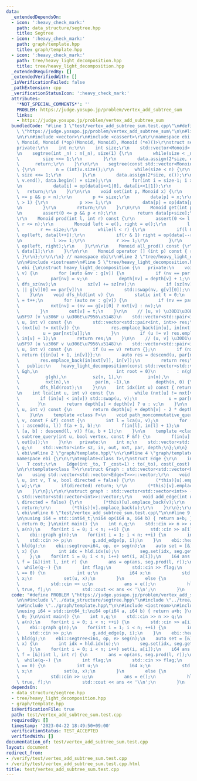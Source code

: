 ```yaml
---
data:
  _extendedDependsOn:
  - icon: ':heavy_check_mark:'
    path: data_structure/segtree.hpp
    title: Segtree
  - icon: ':heavy_check_mark:'
    path: graph/template.hpp
    title: graph/template.hpp
  - icon: ':heavy_check_mark:'
    path: tree/heavy_light_decomposition.hpp
    title: tree/heavy_light_decomposition.hpp
  _extendedRequiredBy: []
  _extendedVerifiedWith: []
  _isVerificationFailed: false
  _pathExtension: cpp
  _verificationStatusIcon: ':heavy_check_mark:'
  attributes:
    '*NOT_SPECIAL_COMMENTS*': ''
    PROBLEM: https://judge.yosupo.jp/problem/vertex_add_subtree_sum
    links:
    - https://judge.yosupo.jp/problem/vertex_add_subtree_sum
  bundledCode: "#line 1 \"test/vertex_add_subtree_sum.test.cpp\"\n#define PROBLEM\
    \ \"https://judge.yosupo.jp/problem/vertex_add_subtree_sum\"\n\n#line 2 \"data_structure/segtree.hpp\"\
    \n\r\n#include <vector>\r\n#include <cassert>\r\n\r\nnamespace ebi {\r\n\r\ntemplate<class\
    \ Monoid, Monoid (*op)(Monoid, Monoid), Monoid (*e)()>\r\nstruct segtree {\r\n\
    private:\r\n    int n;\r\n    int size;\r\n    std::vector<Monoid> data;\r\npublic:\r\
    \n    segtree(int _n) : n(_n), size(1) {\r\n        while(size < _n) {\r\n   \
    \         size <<= 1;\r\n        }\r\n        data.assign(2*size, e());\r\n  \
    \      return;\r\n    }\r\n\r\n    segtree(const std::vector<Monoid> &v) : size(1)\
    \ {\r\n        n = (int)v.size();\r\n        while(size < n) {\r\n           \
    \ size <<= 1;\r\n        }\r\n        data.assign(2*size, e());\r\n        std::copy(v.begin(),\
    \ v.end(), data.begin() + size);\r\n        for(int i = size-1; i > 0; i--) {\r\
    \n            data[i] = op(data[i<<1|0], data[i<<1|1]);\r\n        }\r\n     \
    \   return;\r\n    }\r\n\r\n    void set(int p, Monoid x) {\r\n        assert(0\
    \ <= p && p < n);\r\n        p += size;\r\n        data[p] = x;\r\n        while(p\
    \ > 1) {\r\n            p >>= 1;\r\n            data[p] = op(data[p<<1|0], data[p<<1|1]);\r\
    \n        }\r\n        return;\r\n    }\r\n\r\n    Monoid get(int p) const {\r\
    \n        assert(0 <= p && p < n);\r\n        return data[p+size];\r\n    }\r\n\
    \r\n    Monoid prod(int l, int r) const {\r\n        assert(0 <= l && l <= r &&\
    \ r <= n);\r\n        Monoid left = e(), right = e();\r\n        l += size;\r\n\
    \        r += size;\r\n        while(l < r) {\r\n            if(l & 1) left =\
    \ op(left, data[l++]);\r\n            if(r & 1) right = op(data[--r], right);\r\
    \n            l >>= 1;\r\n            r >>= 1;\r\n        }\r\n        return\
    \ op(left, right);\r\n    }\r\n\r\n    Monoid all_prod() const {\r\n        return\
    \ data[1];\r\n    }\r\n\r\n    Monoid operator [] (int p) const { return data[size+p];\
    \ }\r\n};\r\n\r\n} // namespace ebi\r\n#line 2 \"tree/heavy_light_decomposition.hpp\"\
    \n\n#include <iostream>\n#line 5 \"tree/heavy_light_decomposition.hpp\"\n\nnamespace\
    \ ebi {\n\nstruct heavy_light_decomposition {\n   private:\n    void dfs_sz(int\
    \ v) {\n        for (auto &nv : g[v]) {\n            if (nv == par[v]) continue;\n\
    \            par[nv] = v;\n            depth[nv] = depth[v] + 1;\n           \
    \ dfs_sz(nv);\n            sz[v] += sz[nv];\n            if (sz[nv] > sz[g[v][0]]\
    \ || g[v][0] == par[v])\n                std::swap(nv, g[v][0]);\n        }\n\
    \    }\n\n    void dfs_hld(int v) {\n        static int t = 0;\n        in[v]\
    \ = t++;\n        for (auto nv : g[v]) {\n            if (nv == par[v]) continue;\n\
    \            nxt[nv] = (nv == g[v][0] ? nxt[v] : nv);\n            dfs_hld(nv);\n\
    \        }\n        out[v] = t;\n    }\n\n    // [u, v) \u30D1\u30B9\u306E\u53D6\
    \u5F97 (v \u306F u \u306E\u7956\u5148)\n    std::vector<std::pair<int, int>> ascend(int\
    \ u, int v) const {\n        std::vector<std::pair<int, int>> res;\n        while\
    \ (nxt[u] != nxt[v]) {\n            res.emplace_back(in[u], in[nxt[u]]);\n   \
    \         u = par[nxt[u]];\n        }\n        if (u != v) res.emplace_back(in[u],\
    \ in[v] + 1);\n        return res;\n    }\n\n    // (u, v] \u30D1\u30B9\u306E\u53D6\
    \u5F97 (u \u306F v \u306E\u7956\u5148)\n    std::vector<std::pair<int, int>> descend(int\
    \ u, int v) const {\n        if (u == v) return {};\n        if (nxt[u] == nxt[v])\
    \ return {{in[u] + 1, in[v]}};\n        auto res = descend(u, par[nxt[v]]);\n\
    \        res.emplace_back(in[nxt[v]], in[v]);\n        return res;\n    }\n\n\
    \   public:\n    heavy_light_decomposition(const std::vector<std::vector<int>>\
    \ &gh,\n                              int root = 0)\n        : n(gh.size()),\n\
    \          g(gh),\n          sz(n, 1),\n          in(n),\n          out(n),\n\
    \          nxt(n),\n          par(n, -1),\n          depth(n, 0) {\n        dfs_sz(root);\n\
    \        dfs_hld(root);\n    }\n\n    int idx(int u) const { return in[u]; }\n\
    \n    int lca(int u, int v) const {\n        while (nxt[u] != nxt[v]) {\n    \
    \        if (in[u] < in[v]) std::swap(u, v);\n            u = par[nxt[u]];\n \
    \       }\n        return depth[u] < depth[v] ? u : v;\n    }\n\n    int distance(int\
    \ u, int v) const {\n        return depth[u] + depth[v] - 2 * depth[lca(u, v)];\n\
    \    }\n\n    template <class F>\n    void path_noncommutative_query(int u, int\
    \ v, const F &f) const {\n        int l = lca(u, v);\n        for (auto [a, b]\
    \ : ascend(u, l)) f(a + 1, b);\n        f(in[l], in[l] + 1);\n        for (auto\
    \ [a, b] : descend(l, v)) f(a, b + 1);\n    }\n\n    template <class F>\n    void\
    \ subtree_query(int u, bool vertex, const F &f) {\n        f(in[u] + int(!vertex),\
    \ out[u]);\n    }\n\n   private:\n    int n;\n    std::vector<std::vector<int>>\
    \ g;\n    std::vector<int> sz, in, out, nxt, par, depth;\n};\n\n}  // namespace\
    \ ebi\n#line 2 \"graph/template.hpp\"\n\r\n#line 4 \"graph/template.hpp\"\n\r\n\
    namespace ebi {\r\n\r\ntemplate<class T>\r\nstruct Edge {\r\n    int to;\r\n \
    \   T cost;\r\n    Edge(int _to, T _cost=1) : to(_to), cost(_cost) { }\r\n};\r\
    \n\r\ntemplate<class T>\r\nstruct Graph : std::vector<std::vector<Edge<T>>> {\r\
    \n    using std::vector<std::vector<Edge<T>>>::vector;\r\n    void add_edge(int\
    \ u, int v, T w, bool directed = false) {\r\n        (*this)[u].emplace_back(v,\
    \ w);\r\n        if(directed) return; \r\n        (*this)[v].emplace_back(u, w);\r\
    \n    }\r\n};\r\n\r\nstruct graph : std::vector<std::vector<int>> {\r\n    using\
    \ std::vector<std::vector<int>>::vector;\r\n    void add_edge(int u, int v, bool\
    \ directed = false) {\r\n        (*this)[u].emplace_back(v);\r\n        if(directed)\
    \ return;\r\n        (*this)[v].emplace_back(u);\r\n    }\r\n};\r\n\r\n} // namespace\
    \ ebi\n#line 6 \"test/vertex_add_subtree_sum.test.cpp\"\n\n#line 9 \"test/vertex_add_subtree_sum.test.cpp\"\
    \n\nusing i64 = std::int64_t;\ni64 op(i64 a, i64 b) { return a+b; }\ni64 e() {\
    \ return 0; }\n\nint main() {\n    int n,q;\n    std::cin >> n >> q;\n    std::vector<i64>\
    \ a(n);\n    for(int i = 0; i < n; ++i) {\n        std::cin >> a[i];\n    }\n\
    \    ebi::graph g(n);\n    for(int i = 1; i < n; ++i) {\n        int p;\n    \
    \    std::cin >> p;\n        g.add_edge(p, i);\n    }\n    ebi::heavy_light_decomposition\
    \ hld(g);\n    ebi::segtree<i64, op, e> seg(n);\n    auto set = [&](int u, i64\
    \ x) {\n        int idx = hld.idx(u);\n        seg.set(idx, seg.get(idx) + x);\n\
    \    };\n    for(int i = 0; i < n; i++) set(i, a[i]);\n    i64 ans = 0;\n    auto\
    \ f = [&](int l, int r) {\n        ans = op(ans, seg.prod(l, r));\n    };\n  \
    \  while(q--) {\n        int flag;\n        std::cin >> flag;\n        if(flag\
    \ == 0) {\n            int u;\n            i64 x;\n            std::cin >> u >>\
    \ x;\n            set(u, x);\n        }\n        else {\n            int u;\n\
    \            std::cin >> u;\n            ans = e();\n            hld.subtree_query(u,\
    \ true, f);\n            std::cout << ans << '\\n';\n        }\n    }\n}\n"
  code: "#define PROBLEM \"https://judge.yosupo.jp/problem/vertex_add_subtree_sum\"\
    \n\n#include \"../data_structure/segtree.hpp\"\n#include \"../tree/heavy_light_decomposition.hpp\"\
    \n#include \"../graph/template.hpp\"\n\n#include <iostream>\n#include <vector>\n\
    \nusing i64 = std::int64_t;\ni64 op(i64 a, i64 b) { return a+b; }\ni64 e() { return\
    \ 0; }\n\nint main() {\n    int n,q;\n    std::cin >> n >> q;\n    std::vector<i64>\
    \ a(n);\n    for(int i = 0; i < n; ++i) {\n        std::cin >> a[i];\n    }\n\
    \    ebi::graph g(n);\n    for(int i = 1; i < n; ++i) {\n        int p;\n    \
    \    std::cin >> p;\n        g.add_edge(p, i);\n    }\n    ebi::heavy_light_decomposition\
    \ hld(g);\n    ebi::segtree<i64, op, e> seg(n);\n    auto set = [&](int u, i64\
    \ x) {\n        int idx = hld.idx(u);\n        seg.set(idx, seg.get(idx) + x);\n\
    \    };\n    for(int i = 0; i < n; i++) set(i, a[i]);\n    i64 ans = 0;\n    auto\
    \ f = [&](int l, int r) {\n        ans = op(ans, seg.prod(l, r));\n    };\n  \
    \  while(q--) {\n        int flag;\n        std::cin >> flag;\n        if(flag\
    \ == 0) {\n            int u;\n            i64 x;\n            std::cin >> u >>\
    \ x;\n            set(u, x);\n        }\n        else {\n            int u;\n\
    \            std::cin >> u;\n            ans = e();\n            hld.subtree_query(u,\
    \ true, f);\n            std::cout << ans << '\\n';\n        }\n    }\n}"
  dependsOn:
  - data_structure/segtree.hpp
  - tree/heavy_light_decomposition.hpp
  - graph/template.hpp
  isVerificationFile: true
  path: test/vertex_add_subtree_sum.test.cpp
  requiredBy: []
  timestamp: '2023-04-22 18:49:50+09:00'
  verificationStatus: TEST_ACCEPTED
  verifiedWith: []
documentation_of: test/vertex_add_subtree_sum.test.cpp
layout: document
redirect_from:
- /verify/test/vertex_add_subtree_sum.test.cpp
- /verify/test/vertex_add_subtree_sum.test.cpp.html
title: test/vertex_add_subtree_sum.test.cpp
---
```

